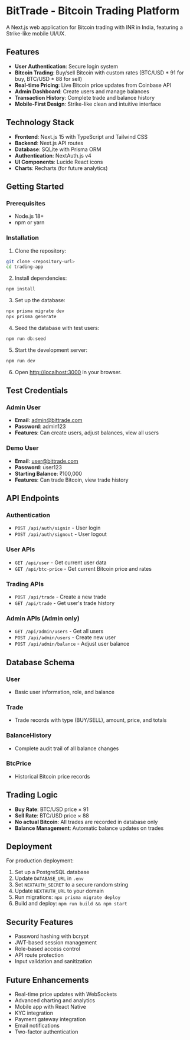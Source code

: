 # BitTrade - Bitcoin Trading Platform

A Next.js web application for Bitcoin trading with INR in India, featuring a Strike-like mobile UI/UX.

## Features

- **User Authentication**: Secure login system
- **Bitcoin Trading**: Buy/sell Bitcoin with custom rates (BTC/USD * 91 for buy, BTC/USD * 88 for sell)
- **Real-time Pricing**: Live Bitcoin price updates from Coinbase API
- **Admin Dashboard**: Create users and manage balances
- **Transaction History**: Complete trade and balance history
- **Mobile-First Design**: Strike-like clean and intuitive interface

## Technology Stack

- **Frontend**: Next.js 15 with TypeScript and Tailwind CSS
- **Backend**: Next.js API routes
- **Database**: SQLite with Prisma ORM
- **Authentication**: NextAuth.js v4
- **UI Components**: Lucide React icons
- **Charts**: Recharts (for future analytics)

## Getting Started

### Prerequisites

- Node.js 18+ 
- npm or yarn

### Installation

1. Clone the repository:
```bash
git clone <repository-url>
cd trading-app
```

2. Install dependencies:
```bash
npm install
```

3. Set up the database:
```bash
npx prisma migrate dev
npx prisma generate
```

4. Seed the database with test users:
```bash
npm run db:seed
```

5. Start the development server:
```bash
npm run dev
```

6. Open [http://localhost:3000](http://localhost:3000) in your browser.

## Test Credentials

### Admin User
- **Email**: admin@bittrade.com
- **Password**: admin123
- **Features**: Can create users, adjust balances, view all users

### Demo User
- **Email**: user@bittrade.com
- **Password**: user123
- **Starting Balance**: ₹100,000
- **Features**: Can trade Bitcoin, view trade history

## API Endpoints

### Authentication
- `POST /api/auth/signin` - User login
- `POST /api/auth/signout` - User logout

### User APIs
- `GET /api/user` - Get current user data
- `GET /api/btc-price` - Get current Bitcoin price and rates

### Trading APIs
- `POST /api/trade` - Create a new trade
- `GET /api/trade` - Get user's trade history

### Admin APIs (Admin only)
- `GET /api/admin/users` - Get all users
- `POST /api/admin/users` - Create new user
- `POST /api/admin/balance` - Adjust user balance

## Database Schema

### User
- Basic user information, role, and balance

### Trade
- Trade records with type (BUY/SELL), amount, price, and totals

### BalanceHistory
- Complete audit trail of all balance changes

### BtcPrice
- Historical Bitcoin price records

## Trading Logic

- **Buy Rate**: BTC/USD price × 91
- **Sell Rate**: BTC/USD price × 88
- **No actual Bitcoin**: All trades are recorded in database only
- **Balance Management**: Automatic balance updates on trades

## Deployment

For production deployment:

1. Set up a PostgreSQL database
2. Update `DATABASE_URL` in `.env`
3. Set `NEXTAUTH_SECRET` to a secure random string
4. Update `NEXTAUTH_URL` to your domain
5. Run migrations: `npx prisma migrate deploy`
6. Build and deploy: `npm run build && npm start`

## Security Features

- Password hashing with bcrypt
- JWT-based session management
- Role-based access control
- API route protection
- Input validation and sanitization

## Future Enhancements

- Real-time price updates with WebSockets
- Advanced charting and analytics
- Mobile app with React Native
- KYC integration
- Payment gateway integration
- Email notifications
- Two-factor authentication
